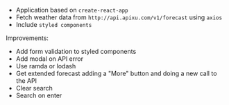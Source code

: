- Application based on `create-react-app`
- Fetch weather data from `http://api.apixu.com/v1/forecast` using `axios`
- Include `styled components`


Improvements:
- Add form validation to styled components
- Add modal on API error
- Use ramda or lodash
- Get extended forecast adding a "More" button and doing a new call to the API
- Clear search
- Search on enter
